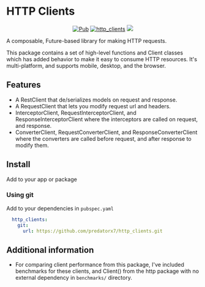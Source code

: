 # HTTP Clients

<p align="center">
<a href="https://pub.dev/packages/http_clients"><img src="https://img.shields.io/pub/v/http_clients.svg" alt="Pub"></a>
<a href="https://github.com/predatorx7/http_clients/actions/workflows/http_clients.yaml"><img src="https://github.com/predatorx7/http_clients/actions/workflows/http_clients.yaml/badge.svg" alt="http_clients"></a>
<a href="https://codecov.io/gh/predatorx7/http_clients" >
<img src="https://codecov.io/gh/predatorx7/http_clients/branch/main/graph/badge.svg?token=B30DQIWOMP"/>
</a>
</p>

A composable, Future-based library for making HTTP requests.

This package contains a set of high-level functions and Client classes which has added behavior to make it easy to consume HTTP resources. It's multi-platform, and supports mobile, desktop, and the browser.

## Features

- A RestClient that de/serializes models on request and response.
- A RequestClient that lets you modify request url and headers.
- InterceptorClient, RequestInterceptorClient, and ResponseInterceptorClient where the interceptors are called on request, and response.
- ConverterClient, RequestConverterClient, and ResponseConverterClient where the converters are called before request, and after response to modify them.

## Install

Add to your app or package

### Using git

Add to your dependencies in `pubspec.yaml`
```yaml
  http_clients:
    git: 
      url: https://github.com/predatorx7/http_clients.git
```

## Additional information

- For comparing client performance from this package, I've included benchmarks for these clients, and Client() from the http package with no external dependency in `benchmarks/` directory.
